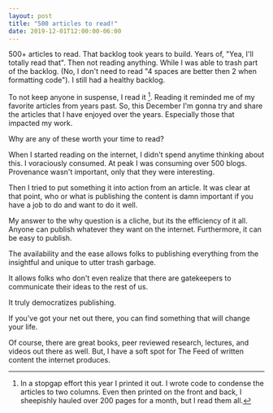 ```yaml
---
layout: post
title: "500 articles to read!"
date: 2019-12-01T12:00:00-06:00
---
```


500+ articles to read. That backlog took years to build. Years of, "Yea, I'll totally read that". Then not reading anything. While I was able to trash part of the backlog. (No, I don't need to read "4 spaces are better then 2 when formatting code"). I still had a healthy backlog.

To not keep anyone in suspense, I read it [^stopgap]. Reading it reminded me of my favorite articles from years past. So, this December I'm gonna try and share the articles that I have enjoyed over the years. Especially those that impacted my work.

Why are any of these worth your time to read?

When I started reading on the internet, I didn't spend anytime thinking about this. I voraciously consumed. At peak I was consuming over 500 blogs. Provenance wasn't important, only that they were interesting.

Then I tried to put something it into action from an article. It was clear at that point, who or what is publishing the content is damn important if you have a job to do and want to do it well.

My answer to the why question is a cliche, but its the efficiency of it all. Anyone can publish whatever they want on the internet. Furthermore, it can be easy to publish.

The availability and the ease allows folks to publishing everything from the insightful and unique to utter trash garbage.

It allows folks who don't even realize that there are gatekeepers to communicate their ideas to the rest of us.

It truly democratizes publishing.

If you've got your net out there, you can find something that will change your life.

Of course, there are great books, peer reviewed research, lectures, and videos out there as well. But, I have a soft spot for The Feed of written content the internet produces.

[^stopgap]: In a stopgap effort this year I printed it out. I wrote code to condense the articles to two columns. Even then printed on the front and back, I sheepishly hauled over 200 pages for a month, but I read them all.
